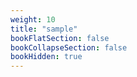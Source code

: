 ```yaml
---
weight: 10
title: "sample"
bookFlatSection: false
bookCollapseSection: false
bookHidden: true
---
```

